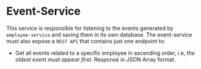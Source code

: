 # Event-Service

This service is responsible for listening to the events generated by `employee-service` and saving them in its own database. The event-service must also expose a `REST API` that contains just one endpoint to:
   - Get all events related to a specific employee in ascending order, i.e, _the oldest event must appear first_. Response in JSON Array format.
